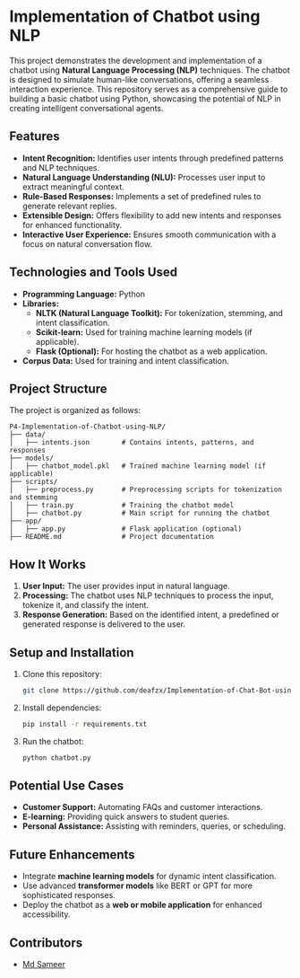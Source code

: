 # **Implementation of Chatbot using NLP**

This project demonstrates the development and implementation of a chatbot using **Natural Language Processing (NLP)** techniques. The chatbot is designed to simulate human-like conversations, offering a seamless interaction experience. This repository serves as a comprehensive guide to building a basic chatbot using Python, showcasing the potential of NLP in creating intelligent conversational agents.

## **Features**

- **Intent Recognition:** Identifies user intents through predefined patterns and NLP techniques.
- **Natural Language Understanding (NLU):** Processes user input to extract meaningful context.
- **Rule-Based Responses:** Implements a set of predefined rules to generate relevant replies.
- **Extensible Design:** Offers flexibility to add new intents and responses for enhanced functionality.
- **Interactive User Experience:** Ensures smooth communication with a focus on natural conversation flow.

## **Technologies and Tools Used**

- **Programming Language:** Python  
- **Libraries:**  
  - **NLTK (Natural Language Toolkit):** For tokenization, stemming, and intent classification.  
  - **Scikit-learn:** Used for training machine learning models (if applicable).  
  - **Flask (Optional):** For hosting the chatbot as a web application.  
- **Corpus Data:** Used for training and intent classification.

## **Project Structure**

The project is organized as follows:

```
P4-Implementation-of-Chatbot-using-NLP/
├── data/
│   ├── intents.json        # Contains intents, patterns, and responses
├── models/
│   ├── chatbot_model.pkl   # Trained machine learning model (if applicable)
├── scripts/
│   ├── preprocess.py       # Preprocessing scripts for tokenization and stemming
│   ├── train.py            # Training the chatbot model
│   ├── chatbot.py          # Main script for running the chatbot
├── app/
│   ├── app.py              # Flask application (optional)
├── README.md               # Project documentation
```


## **How It Works**

1. **User Input:** The user provides input in natural language.
2. **Processing:** The chatbot uses NLP techniques to process the input, tokenize it, and classify the intent.
3. **Response Generation:** Based on the identified intent, a predefined or generated response is delivered to the user.

## **Setup and Installation**

1. Clone this repository:
   ```bash
   git clone https://github.com/deafzx/Implementation-of-Chat-Bot-using-NLP.git
   ```
2. Install dependencies:
   ```bash
   pip install -r requirements.txt
   ```
3. Run the chatbot:
   ```bash
   python chatbot.py
   ```

## **Potential Use Cases**

- **Customer Support:** Automating FAQs and customer interactions.
- **E-learning:** Providing quick answers to student queries.
- **Personal Assistance:** Assisting with reminders, queries, or scheduling.


## **Future Enhancements**

- Integrate **machine learning models** for dynamic intent classification.
- Use advanced **transformer models** like BERT or GPT for more sophisticated responses.
- Deploy the chatbot as a **web or mobile application** for enhanced accessibility.


## **Contributors**

- [Md Sameer](https://github.com/deafzx)  
